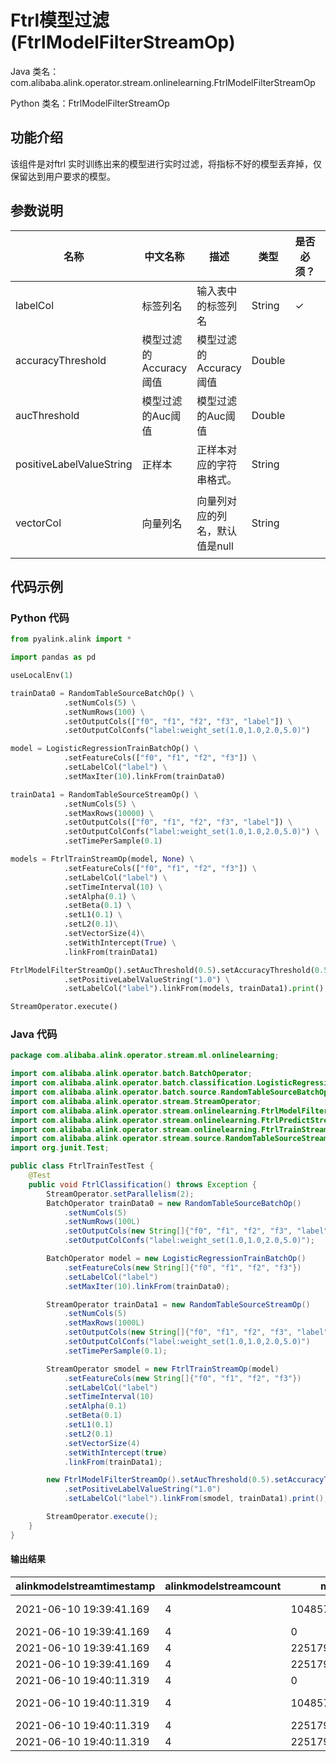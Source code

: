 # Ftrl模型过滤 (FtrlModelFilterStreamOp)
Java 类名：com.alibaba.alink.operator.stream.onlinelearning.FtrlModelFilterStreamOp

Python 类名：FtrlModelFilterStreamOp


## 功能介绍
该组件是对ftrl 实时训练出来的模型进行实时过滤，将指标不好的模型丢弃掉，仅保留达到用户要求的模型。

## 参数说明

| 名称 | 中文名称 | 描述 | 类型 | 是否必须？ | 取值范围 | 默认值 |
| --- | --- | --- | --- | --- | --- | --- |
| labelCol | 标签列名 | 输入表中的标签列名 | String | ✓ |  |  |
| accuracyThreshold | 模型过滤的Accuracy阈值 | 模型过滤的Accuracy阈值 | Double |  |  | 0.5 |
| aucThreshold | 模型过滤的Auc阈值 | 模型过滤的Auc阈值 | Double |  |  | 0.5 |
| positiveLabelValueString | 正样本 | 正样本对应的字符串格式。 | String |  |  | null |
| vectorCol | 向量列名 | 向量列对应的列名，默认值是null | String |  | 所选列类型为 [DENSE_VECTOR, SPARSE_VECTOR, STRING, VECTOR] | null |



## 代码示例
### Python 代码
```python
from pyalink.alink import *

import pandas as pd

useLocalEnv(1)

trainData0 = RandomTableSourceBatchOp() \
            .setNumCols(5) \
            .setNumRows(100) \
            .setOutputCols(["f0", "f1", "f2", "f3", "label"]) \
            .setOutputColConfs("label:weight_set(1.0,1.0,2.0,5.0)")

model = LogisticRegressionTrainBatchOp() \
            .setFeatureCols(["f0", "f1", "f2", "f3"]) \
            .setLabelCol("label") \
            .setMaxIter(10).linkFrom(trainData0)

trainData1 = RandomTableSourceStreamOp() \
            .setNumCols(5) \
            .setMaxRows(10000) \
            .setOutputCols(["f0", "f1", "f2", "f3", "label"]) \
            .setOutputColConfs("label:weight_set(1.0,1.0,2.0,5.0)") \
            .setTimePerSample(0.1)

models = FtrlTrainStreamOp(model, None) \
            .setFeatureCols(["f0", "f1", "f2", "f3"]) \
            .setLabelCol("label") \
            .setTimeInterval(10) \
            .setAlpha(0.1) \
            .setBeta(0.1) \
            .setL1(0.1) \
            .setL2(0.1)\
            .setVectorSize(4)\
            .setWithIntercept(True) \
            .linkFrom(trainData1)

FtrlModelFilterStreamOp().setAucThreshold(0.5).setAccuracyThreshold(0.5) \
            .setPositiveLabelValueString("1.0") \
            .setLabelCol("label").linkFrom(models, trainData1).print()

StreamOperator.execute()
```

### Java 代码
```java
package com.alibaba.alink.operator.stream.ml.onlinelearning;

import com.alibaba.alink.operator.batch.BatchOperator;
import com.alibaba.alink.operator.batch.classification.LogisticRegressionTrainBatchOp;
import com.alibaba.alink.operator.batch.source.RandomTableSourceBatchOp;
import com.alibaba.alink.operator.stream.StreamOperator;
import com.alibaba.alink.operator.stream.onlinelearning.FtrlModelFilterStreamOp;
import com.alibaba.alink.operator.stream.onlinelearning.FtrlPredictStreamOp;
import com.alibaba.alink.operator.stream.onlinelearning.FtrlTrainStreamOp;
import com.alibaba.alink.operator.stream.source.RandomTableSourceStreamOp;
import org.junit.Test;

public class FtrlTrainTestTest {
    @Test
    public void FtrlClassification() throws Exception {
        StreamOperator.setParallelism(2);
        BatchOperator trainData0 = new RandomTableSourceBatchOp()
            .setNumCols(5)
            .setNumRows(100L)
            .setOutputCols(new String[]{"f0", "f1", "f2", "f3", "label"})
            .setOutputColConfs("label:weight_set(1.0,1.0,2.0,5.0)");

        BatchOperator model = new LogisticRegressionTrainBatchOp()
            .setFeatureCols(new String[]{"f0", "f1", "f2", "f3"})
            .setLabelCol("label")
            .setMaxIter(10).linkFrom(trainData0);

        StreamOperator trainData1 = new RandomTableSourceStreamOp()
            .setNumCols(5)
            .setMaxRows(1000L)
            .setOutputCols(new String[]{"f0", "f1", "f2", "f3", "label"})
            .setOutputColConfs("label:weight_set(1.0,1.0,2.0,5.0)")
            .setTimePerSample(0.1);

        StreamOperator smodel = new FtrlTrainStreamOp(model)
            .setFeatureCols(new String[]{"f0", "f1", "f2", "f3"})
            .setLabelCol("label")
            .setTimeInterval(10)
            .setAlpha(0.1)
            .setBeta(0.1)
            .setL1(0.1)
            .setL2(0.1)
            .setVectorSize(4)
            .setWithIntercept(true)
            .linkFrom(trainData1);

        new FtrlModelFilterStreamOp().setAucThreshold(0.5).setAccuracyThreshold(0.5)
            .setPositiveLabelValueString("1.0")
            .setLabelCol("label").linkFrom(smodel, trainData1).print();

        StreamOperator.execute();
    }
}
```

#### 输出结果

alinkmodelstreamtimestamp|alinkmodelstreamcount|model_id|model_info|label_value
-------------------------|---------------------|--------|----------|-----------
2021-06-10 19:39:41.169|4|1048576|{"featureColNames":["f0","f1","f2","f3"],"featureColTypes":null,"coefVector":{"data":[0.8344505544432526,0.12691581782275618,0.218543815526658,0.22769775985648064,0.05203808913915911]},"coefVectors":null,"convergenceInfo":null}|null
2021-06-10 19:39:41.169|4|0|{"hasInterceptItem":"true","modelName":"\"Logistic Regression\"","labelCol":null,"linearModelType":"\"LR\"","vectorSize":"4"}|null
2021-06-10 19:39:41.169|4|2251799812636673|null|1.0000
2021-06-10 19:39:41.169|4|2251799812636672|null|2.0000
2021-06-10 19:40:11.319|4|0|{"hasInterceptItem":"true","modelName":"\"Logistic Regression\"","labelCol":null,"linearModelType":"\"LR\"","vectorSize":"4"}|null
2021-06-10 19:40:11.319|4|1048576|{"featureColNames":["f0","f1","f2","f3"],"featureColTypes":null,"coefVector":{"data":[0.9795436401762672,0.2366945713649036,0.3644473752499545,0.2654714469214479,0.23195535286616062]},"coefVectors":null,"convergenceInfo":null}|null
2021-06-10 19:40:11.319|4|2251799812636672|null|2.0000
2021-06-10 19:40:11.319|4|2251799812636673|null|1.0000
